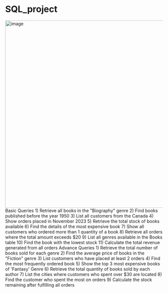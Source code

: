 # SQL_project
<img width="600" alt="image" src="https://github.com/user-attachments/assets/3df97174-8ecd-4efa-8124-ad88efbead7d" />
Basic Queries
1) Retrieve all books in the "Biography" genre
2) Find books published before the year 1950
3) List all customers from the Canada
4) Show orders placed in November 2023
5) Retrieve the total stock of books available
6) Find the details of the most expensive book
7) Show all customers who ordered more than 1 quantity of a book
8) Retrieve all orders where the total amount exceeds $20
9) List all genres available in the Books table
10) Find the book with the lowest stock
11) Calculate the total revenue generated from all orders
Advance Queries
1) Retrieve the total number of books sold for each genre
2) Find the average price of books in the "Fiction" genre
3) List customers who have placed at least 2 orders
4) Find the most frequently ordered book
5) Show the top 3 most expensive books of 'Fantasy' Genre
6) Retrieve the total quantity of books sold by each author
7) List the cities where customers who spent over $30 are located
8) Find the customer who spent the most on orders
9) Calculate the stock remaining after fulfilling all orders




